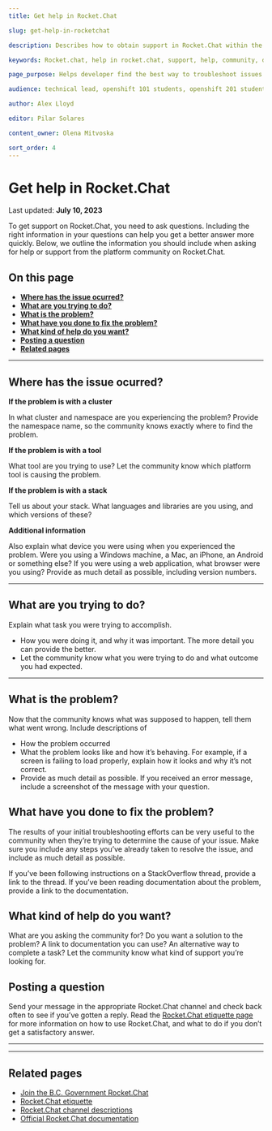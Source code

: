 ```yaml
---
title: Get help in Rocket.Chat 

slug: get-help-in-rocketchat

description: Describes how to obtain support in Rocket.Chat within the B.C. Government Rocket.Chat community and the different types of troubleshooting.

keywords: Rocket.chat, help in rocket.chat, support, help, community, developers, help, cluster issue, tool issue, stack issue, problem solving, 

page_purpose: Helps developer find the best way to troubleshoot issues with clusters,  tools, or stacks

audience: technical lead, openshift 101 students, openshift 201 students,  developers

author: Alex Lloyd

editor: Pilar Solares

content_owner: Olena Mitvoska

sort_order: 4
---
```


# Get help in Rocket.Chat
Last updated: **July 10, 2023**

To get support on Rocket.Chat, you need to ask questions. Including the right information in your questions can help you get a better answer more quickly. 
Below, we outline the information you should include when asking for help or support from the platform community on Rocket.Chat.

## On this page
* [**Where has the issue ocurred?**](where-has-the-issue-ocurred#)
* [**What are you trying to do?**](#what-are-you-trying-to-do)
* [**What is the problem?**](#what-is-the-problem)
* [**What have you done to fix the problem?**](#what-have-you-done-to-fix-the-problem)
* [**What kind of help do you want?**](#what-kind-of-help-do-you-want)
* [**Posting a question**](#posting-a-question)
* [**Related pages**](#related-pages)
<!-- ### End of "On this page" -->

---
## Where has the issue ocurred?

**If the problem is with a cluster**

In what cluster and namespace are you experiencing the problem? Provide the namespace name, so the community knows exactly where to find the problem.

**If the problem is with a tool**

What tool are you trying to use? Let the community know which platform tool is causing the problem.

**If the problem is with a stack**

Tell us about your stack. What languages and libraries are you using, and which versions of these?

**Additional information**

Also explain what device you were using when you experienced the problem. Were you using a Windows machine, a Mac, an iPhone, an Android or something else? If you were using a web application, what browser were you using? Provide as much detail as possible, including version numbers.

---
## What are you trying to do?

 Explain what task you were trying to accomplish.
 
-  How you were doing it, and why it was important. The more detail you can provide the better. 
- Let the community know what you were trying to do and what outcome you had expected.

---
## What is the problem?

Now that the community knows what was supposed to happen, tell them what went wrong. Include descriptions of

- How the problem occurred
- What the problem looks like and how it’s behaving. For example, if a screen is failing to load properly, explain how it looks and why it’s not correct. 
- Provide as much detail as possible. If you received an error message, include a screenshot of the message with your question. 

##  What have you done to fix the problem?

The results of your initial troubleshooting efforts can be very useful to the community when they’re trying to determine the cause of your issue. Make sure you include any steps you’ve already taken to resolve the issue, and include as much detail as possible. 

If you’ve been following instructions on a StackOverflow thread, provide a link to the thread. If you’ve been reading documentation about the problem, provide a link to the documentation. 

## What kind of help do you want?
What are you asking the community for? Do you want a solution to the problem? A link to documentation you can use? An alternative way to complete a task? Let the community know what kind of support you’re looking for.

## Posting a question
Send your message in the appropriate Rocket.Chat channel and check back often to see if you’ve gotten a reply. Read the [Rocket.Chat etiquette page](/rocketchat-etiquette/) for more information on how to use Rocket.Chat, and what to do if you don’t get a satisfactory answer.


---
---
## Related pages
- [Join the B.C. Government Rocket.Chat](/join-bc-rocket-chat/)
- [Rocket.Chat etiquette](/rocketchat-etiquette/)
- [Rocket.Chat channel descriptions](/rocketchat-channel-descriptions/)
- [Official Rocket.Chat documentation](https://docs.rocket.chat/)